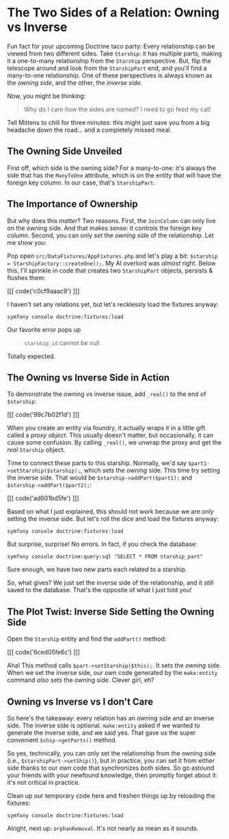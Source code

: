 # The Two Sides of a Relation: Owning vs Inverse

Fun fact for your upcoming Doctrine taco party: Every
relationship can be viewed from two different sides. Take
`Starship`: it has multiple parts, making it a
one-to-many relationship from the `Starship` perspective. But, flip the
telescope around and look from the `StarshipPart` end, and you'll find a
many-to-one relationship. One of these perspectives is always known as the
*owning side*, and the other, the *inverse side*. 

Now, you might be thinking:

> Why do I care how the sides are named? I need to go feed my cat!

Tell Mittens to chill for three minutes: this might just save you from a big
headache down the road... and a completely missed meal.

## The Owning Side Unveiled

First off, which side is the owning side? For a many-to-one: it's
always the side that has the `ManyToOne` attribute, which is on the
entity that will have the foreign key column. In our case, that's
`StarshipPart`.

## The Importance of Ownership

But why does this *matter*? Two reasons. First, the
`JoinColumn` can only live on the owning side. And that makes sense:
it controls the foreign key column.
Second, you can only *set* the *owning side* of the relationship. 
Let me show you:

Pop open `src/DataFixtures/AppFixtures.php` and let's play a bit:
`$starship = StarshipFactory::createOne();`. My AI overlord
was *almost* right. Below this, I'll sprinkle in  code that creates
two `StarshipPart` objects, persists & flushes them:

[[[ code('c0cf9aaac9') ]]]

I haven't set any relations yet, but let's recklessly load the fixtures anyway:

```terminal
symfony console doctrine:fixtures:load
```

Our favorite error pops up

> `starship_id` cannot be null

Totally expected.

## The Owning vs Inverse Side in Action

To demonstrate the owning vs inverse issue, add `_real()` to the end of `$starship`:

[[[ code('99c7b02f1d') ]]]

When you create an entity via foundry, it actually wraps it in a little gift
called a *proxy object*. This usually doesn't matter, but occasionally, it
can cause some confusion. By calling `_real()`, we unwrap the
proxy and get the *real* `Starship` object.

Time to connect these parts to this starship. Normally, we'd say
`$part1->setStarship($starship);`, which sets the *owning*
side. This time try setting the inverse side. That would be
`$starship->addPart($part1);` and `$starship->addPart($part2);`:

[[[ code('ad601bd5fe') ]]]

Based on what I just explained, this should not work because we are
*only* setting the inverse side. But let's roll the dice
and load the fixtures anyway:

```terminal-silent
symfony console doctrine:fixtures:load
```

But surprise, surprise! No errors. In fact, if you check the database:

```terminal
symfony console doctrine:query:sql "SELECT * FROM starship_part"
```

Sure enough, we have two new parts each related to a starship.

So, what gives? We just set the *inverse* side of the relationship,
and it *still* saved to the database. That's the opposite of what I just told you!

## The Plot Twist: Inverse Side Setting the Owning Side

Open the `Starship` entity and find the `addPart()` method:

[[[ code('6ced05fe6c') ]]]

Aha! This method calls `$part->setStarship($this);`. It sets the *owning*
side. When we set the inverse side, our *own* code generated by the
`make:entity` command *also* sets the owning side. Clever girl, eh?

 ## Owning vs Inverse vs I don't Care

So here's the takeaway: every relation has an owning side and an inverse side.
The inverse side is optional. `make:entity` asked if we wanted to
generate the inverse side, and we said yes. That gave us the super convenient
`$ship->getParts()` method. 

So yes, technically, you can only set the relationship from the owning side (i.e.,
`$starshipPart->setShip()`), but in practice, you can set it from either
side thanks to our *own* code that synchronizes *both* sides. So go astound your friends
with your newfound knowledge, then promptly forget about it: it's not critical
in practice.

Clean up our temporary code here and freshen things up by reloading the
fixtures:

```terminal-silent
symfony console doctrine:fixtures:load
```

Alright, next up: `orphanRemoval`. It's not nearly as mean as it sounds.
